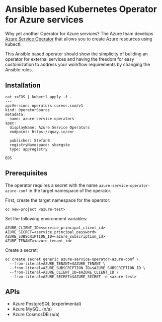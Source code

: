 # Ansible based Kubernetes Operator for Azure services
Why yet another Operator for Azure services? The Azure team develops [Azure Service Operator](https://github.com/Azure/azure-service-operator) that allows you to create Azure resources using kubectl.

This Ansible based operator should show the simplicity of building an operator for external services and having the freedom for easy customization to address your workflow requirements by changing the Ansible roles.

## Installation
```
cat <<EOS | kubectl apply -f -
---
apiVersion: operators.coreos.com/v1
kind: OperatorSource
metadata:
  name: azure-service-operators
spec:
  displayName: Azure Service Operators
  endpoint: https://quay.io/cnr
  
  publisher: StefanB
  registryNamespace: sbergste
  type: appregistry

EOS
```


## Prerequisites

The operator requires a secret with the name `azure-service-operator-azure-conf` in the target namespace of the operator.

First, create the target namespace for the operator:

```
oc new-project <azure-test>
```
 
Set the following environment variables:

```
AZURE_CLIENT_ID=<service_principal_client_id>
AZURE_SECRET=<service_principal_password>
AZURE_SUBSCRIPTION_ID=<azure_subscription_id>
AZURE_TENANT=<azure_tenant_id>
```

Create a secret:

```
oc create secret generic azure-service-operator-azure-conf \
  --from-literal=AZURE_TENANT=$AZURE_TENANT \
  --from-literal=AZURE_SUBSCRIPTION_ID=$AZURE_SUBSCRIPTION_ID \
  --from-literal=AZURE_CLIENT_ID=$AZURE_CLIENT_ID \
  --from-literal=AZURE_SECRET=$AZURE_SECRET -n <azure-test>
```

## APIs

- Azure PostgreSQL (experimental)
- Azure MySQL (n/a)
- Azure CosmosDB (a/a)

